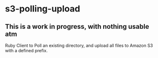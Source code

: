# s3-polling-upload

## This is a work in progress, with nothing usable atm
Ruby Client to Poll an existing directory, and upload all files to Amazon S3 with a defined prefix.
